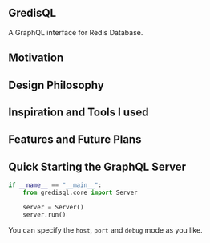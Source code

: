 ## GredisQL
A GraphQL interface for Redis Database. 

##  Motivation

## Design Philosophy

## Inspiration and Tools I used

## Features and Future Plans

## Quick Starting the GraphQL Server
```python
if __name__ == "__main__":
    from gredisql.core import Server

    server = Server()
    server.run()
```
You can specify the `host`, `port` and `debug` mode as you like. 